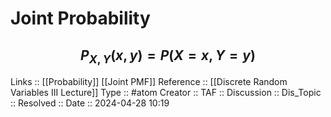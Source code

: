 # Joint Probability

$$
P_{X,Y}(x,y)=P(X =x,Y=y)
$$
---
Links ::  [[Probability]] [[Joint PMF]]
Reference :: [[Discrete Random Variables III Lecture]]
Type :: #atom
Creator ::
TAF ::
Discussion ::
Dis_Topic :: 
Resolved ::
Date :: 2024-04-28 10:19
